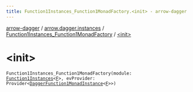 ```yaml
---
title: Function1Instances_Function1MonadFactory.<init> - arrow-dagger
---
```


[arrow-dagger](../../index.html) / [arrow.dagger.instances](../index.html) / [Function1Instances_Function1MonadFactory](index.html) / [&lt;init&gt;](./-init-.html)

# &lt;init&gt;

`Function1Instances_Function1MonadFactory(module: `[`Function1Instances`](../-function1-instances/index.html)`<`[`F`](index.html#F)`>, evProvider: Provider<`[`DaggerFunction1MonadInstance`](../-dagger-function1-monad-instance/index.html)`<`[`F`](index.html#F)`>>)`